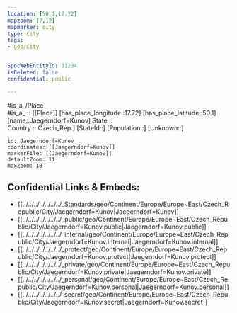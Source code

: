 ```yaml
---
location: [50.1,17.72] 
mapzoom: [7,12] 
mapmarker: city 
type: City
tags:
- geo/City


SpocWebEntityId: 31234
isDeleted: false
confidential: public

---
```

#is_a_/Place  
#is_a_ :: [[Place]] 
[has_place_longitude::17.72] 
[has_place_latitude::50.1] 
[name::Jaegerndorf=Kunov] 
State ::  
Country :: Czech_Rep.] 
[StateId::] 
[Population::] 
[Unknown::] 


```leaflet
id: Jaegerndorf=Kunov
coordinates: [[Jaegerndorf=Kunov]] 
markerFile: [[Jaegerndorf=Kunov]] 
defaultZoom: 11 
maxZoom: 18
```


## Confidential Links & Embeds: 
- [[../../../../../../../_Standards/geo/Continent/Europe/Europe~East/Czech_Republic/City/Jaegerndorf=Kunov|Jaegerndorf=Kunov]] 
- [[../../../../../../../_public/geo/Continent/Europe/Europe~East/Czech_Republic/City/Jaegerndorf=Kunov.public|Jaegerndorf=Kunov.public]] 
- [[../../../../../../../_internal/geo/Continent/Europe/Europe~East/Czech_Republic/City/Jaegerndorf=Kunov.internal|Jaegerndorf=Kunov.internal]] 
- [[../../../../../../../_protect/geo/Continent/Europe/Europe~East/Czech_Republic/City/Jaegerndorf=Kunov.protect|Jaegerndorf=Kunov.protect]] 
- [[../../../../../../../_private/geo/Continent/Europe/Europe~East/Czech_Republic/City/Jaegerndorf=Kunov.private|Jaegerndorf=Kunov.private]] 
- [[../../../../../../../_personal/geo/Continent/Europe/Europe~East/Czech_Republic/City/Jaegerndorf=Kunov.personal|Jaegerndorf=Kunov.personal]] 
- [[../../../../../../../_secret/geo/Continent/Europe/Europe~East/Czech_Republic/City/Jaegerndorf=Kunov.secret|Jaegerndorf=Kunov.secret]] 
